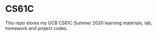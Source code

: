 # CS61C
This repo stores my UCB CS61C Summer 2020 learning materials, lab, homework and project codes.
